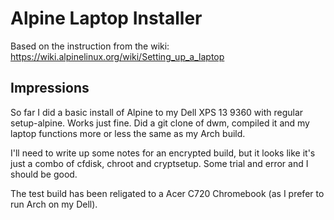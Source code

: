 # Alpine Laptop Installer

Based on the instruction from the wiki: https://wiki.alpinelinux.org/wiki/Setting_up_a_laptop

## Impressions

So far I did a basic install of Alpine to my Dell XPS 13 9360 with regular setup-alpine. Works just fine. Did a git clone of dwm, compiled it and my laptop functions more or less the same as my Arch build.

I'll need to write up some notes for an encrypted build, but it looks like it's just a combo of cfdisk, chroot and cryptsetup. Some trial and error and I should be good.

The test build has been religated to a Acer C720 Chromebook (as I prefer to run Arch on my Dell).
